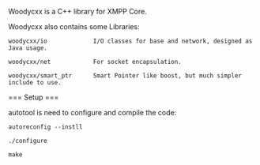 Woodycxx is a C++ library for XMPP Core.


Woodycxx also contains some Libraries:

    woodycxx/io             I/O classes for base and network, designed as Java usage.

    woodycxx/net            For socket encapsulation.

    woodycxx/smart_ptr      Smart Pointer like boost, but much simpler include to use.



=== Setup ===


autotool is need to configure and compile the code:

    autoreconfig --instll

    ./configure

    make

